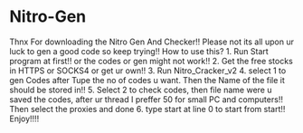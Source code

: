# Nitro-Gen
Thnx For downloading the Nitro Gen And Checker!!  Please not its all upon ur luck to gen a good code so keep trying!!  How to use this?  1. Run Start program at first!! or the codes or gen might not work!! 2. Get the free stocks in HTTPS or SOCKS4 or get ur own!! 3. Run Nitro_Cracker_v2  4. select 1 to gen Codes after Tupe the no of codes u want. Then the Name of the file it should be stored in!! 5. Select 2 to check codes, then file name were u saved the codes, after ur thread I preffer 50 for small PC and computers!! Then select the proxies and done 6. type start at line 0 to start from start!!  Enjoy!!!!
